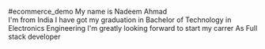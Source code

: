 #ecommerce_demo
 My name is Nadeem Ahmad  
 I'm from India 
 I have got my graduation in Bachelor of Technology in
 Electronics Engineering
 I'm greatly looking forward to start my carrer As Full  
 stack developer